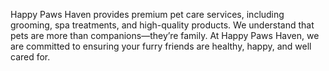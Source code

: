 Happy Paws Haven provides premium pet care services, including grooming, spa treatments, and high-quality products. We understand that pets are more than companions—they’re family. At Happy Paws Haven, we are committed to ensuring your furry friends are healthy, happy, and well cared for.
